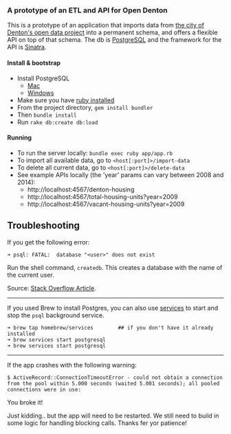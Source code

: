### A prototype of an ETL and API for Open Denton

This is a prototype of an application that imports data from [the city of Denton's open data project](http://data.cityofdenton.com/)
into a permanent schema, and offers a flexible API on top of that schema. The db is [PostgreSQL](https://www.postgresql.org/)
and the framework for the API is [Sinatra](http://www.sinatrarb.com/).

#### Install & bootstrap

- Install PostgreSQL
  - [Mac](https://launchschool.com/blog/how-to-install-postgresql-on-a-mac)
  - [Windows](http://www.postgresqltutorial.com/install-postgresql/)
- Make sure you have [ruby installed](https://www.ruby-lang.org/en/documentation/installation/)
- From the project directory, `gem install bundler`
- Then `bundle install`
- Run `rake db:create db:load`

#### Running

- To run the server locally: `bundle exec ruby app/app.rb`
- To import all available data, go to `<host[:port]>/import-data`
- To delete all current data, go to `<host[:port]>/delete-data`
- See example APIs locally (the 'year' params can vary between 2008 and 2014):
  - http://localhost:4567/denton-housing
  - http://localhost:4567/total-housing-units?year=2009
  - http://localhost:4567/vacant-housing-units?year=2009

## Troubleshooting

If you get the following error:
```
➜ psql: FATAL:  database "<user>" does not exist
```
Run the shell command, `createdb`. This creates a database with the name of the current user.

Source: [Stack Overflow Article](http://stackoverflow.com/questions/17633422/psql-fatal-database-user-does-not-exist).

---

If you used Brew to install Postgres, you can also use [services](https://robots.thoughtbot.com/starting-and-stopping-background-services-with-homebrew)
to start and stop the `psql` background service.

```raw
➜ brew tap homebrew/services        ## if you don't have it already installed
➜ brew services start postgresql
➜ brew services start postgresql
```

---

If the app crashes with the following warning:

```
$ ActiveRecord::ConnectionTimeoutError - could not obtain a connection from the pool within 5.000 seconds (waited 5.001 seconds); all pooled connections were in use:
```

You broke it!

Just kidding.. but the app will need to be restarted. We still need to build in
some logic for handling blocking calls. Thanks fer yor patience!
